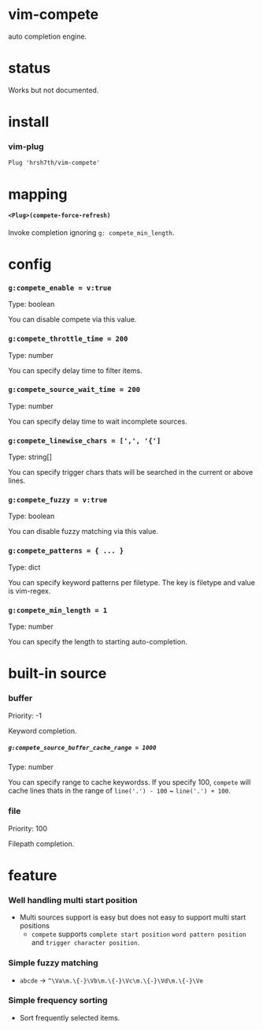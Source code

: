 # vim-compete

auto completion engine.


# status

Works but not documented.


# install

### vim-plug
```viml
Plug 'hrsh7th/vim-compete'
```

# mapping

#### `<Plug>(compete-force-refresh)`

Invoke completion ignoring `g: compete_min_length`.


# config

### `g:compete_enable = v:true`

Type: boolean

You can disable compete via this value.


### `g:compete_throttle_time = 200`

Type: number

You can specify delay time to filter items.


### `g:compete_source_wait_time = 200`

Type: number

You can specify delay time to wait incomplete sources.


### `g:compete_linewise_chars = [',', '{']`

Type: string[]

You can specify trigger chars thats will be searched in the current or above lines.


### `g:compete_fuzzy = v:true`

Type: boolean

You can disable fuzzy matching via this value.


### `g:compete_patterns = { ... }`

Type: dict

You can specify keyword patterns per filetype.
The key is filetype and value is vim-regex.


### `g:compete_min_length = 1`

Type: number

You can specify the length to starting auto-completion.


# built-in source

### buffer

Priority: -1

Keyword completion.


##### `g:compete_source_buffer_cache_range = 1000`

Type: number

You can specify range to cache keywordss.
If you specify 100, `compete` will cache lines thats in the range of `line('.') - 100` ~ `line('.') + 100`.


### file

Priority: 100

Filepath completion.


# feature

### Well handling multi start position
- Multi sources support is easy but does not easy to support multi start positions
    - `compete` supports `complete start position` `word pattern position` and `trigger character position`.

### Simple fuzzy matching
- `abcde` -> `^\Va\m.\{-}\Vb\m.\{-}\Vc\m.\{-}\Vd\m.\{-}\Ve`

### Simple frequency sorting
- Sort frequently selected items.

